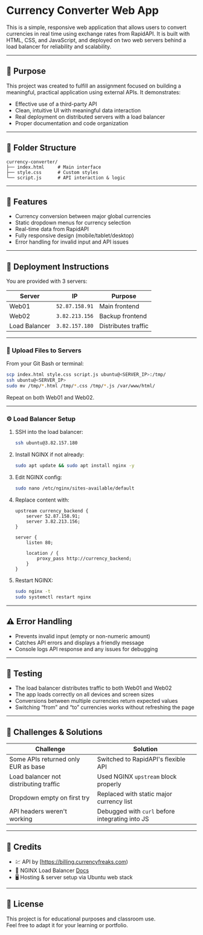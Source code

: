 # Currency Converter Web App

This is a simple, responsive web application that allows users to convert currencies in real time using exchange rates from RapidAPI. It is built with HTML, CSS, and JavaScript, and deployed on two web servers behind a load balancer for reliability and scalability.

---

## 🎯 Purpose

This project was created to fulfill an assignment focused on building a meaningful, practical application using external APIs. It demonstrates:

- Effective use of a third-party API
- Clean, intuitive UI with meaningful data interaction
- Real deployment on distributed servers with a load balancer
- Proper documentation and code organization

---

## 📁 Folder Structure

```
currency-converter/
├── index.html     # Main interface
├── style.css      # Custom styles
└── script.js      # API interaction & logic
```

---


## 🧠 Features

- Currency conversion between major global currencies
- Static dropdown menus for currency selection
- Real-time data from RapidAPI
- Fully responsive design (mobile/tablet/desktop)
- Error handling for invalid input and API issues

---

## 🚀 Deployment Instructions

You are provided with 3 servers:

| Server        | IP              | Purpose        |
|---------------|------------------|----------------|
| Web01         | `52.87.158.91`   | Main frontend  |
| Web02         | `3.82.213.156`   | Backup frontend|
| Load Balancer | `3.82.157.180`   | Distributes traffic |

---

### 🔁 Upload Files to Servers

From your Git Bash or terminal:

```bash
scp index.html style.css script.js ubuntu@<SERVER_IP>:/tmp/
ssh ubuntu@<SERVER_IP>
sudo mv /tmp/*.html /tmp/*.css /tmp/*.js /var/www/html/
```

Repeat on both Web01 and Web02.

---

### ⚙️ Load Balancer Setup

1. SSH into the load balancer:
   ```bash
   ssh ubuntu@3.82.157.180
   ```

2. Install NGINX if not already:
   ```bash
   sudo apt update && sudo apt install nginx -y
   ```

3. Edit NGINX config:
   ```bash
   sudo nano /etc/nginx/sites-available/default
   ```

4. Replace content with:
   ```nginx
   upstream currency_backend {
       server 52.87.158.91;
       server 3.82.213.156;
   }

   server {
       listen 80;

       location / {
           proxy_pass http://currency_backend;
       }
   }
   ```

5. Restart NGINX:
   ```bash
   sudo nginx -t
   sudo systemctl restart nginx
   ```

---

## ⚠️ Error Handling

- Prevents invalid input (empty or non-numeric amount)
- Catches API errors and displays a friendly message
- Console logs API response and any issues for debugging

---

## 🧪 Testing

- The load balancer distributes traffic to both Web01 and Web02
- The app loads correctly on all devices and screen sizes
- Conversions between multiple currencies return expected values
- Switching “from” and “to” currencies works without refreshing the page

---

## 🧩 Challenges & Solutions

| Challenge | Solution |
|----------|----------|
| Some APIs returned only EUR as base | Switched to RapidAPI's flexible API |
| Load balancer not distributing traffic | Used NGINX `upstream` block properly |
| Dropdown empty on first try | Replaced with static major currency list |
| API headers weren't working | Debugged with `curl` before integrating into JS |

---

## 🙏 Credits

- 💹 API by [https://billing.currencyfreaks.com)
- 🔀 NGINX Load Balancer [Docs](https://nginx.org/en/docs/)
- 🖥️ Hosting & server setup via Ubuntu web stack

---

## 📃 License

This project is for educational purposes and classroom use.  
Feel free to adapt it for your learning or portfolio.

